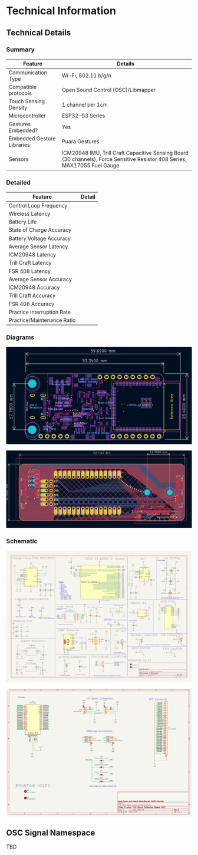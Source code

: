 # Technical Information

## Technical Details

### Summary

| Feature | Details |
|----|----|
| Communication Type | Wi-Fi, 802.11 b/g/n |
| Compatible protocols | Open Sound Control (OSC)/Libmapper |
| Touch Sensing Density | 1 channel per 1cm |
| Microcontroller | ESP32-S3 Series |
| Gestures Embedded? | Yes |
| Embedded Gesture Libraries | Puara Gestures |
| Sensors | ICM20948 IMU, Trill Craft Capacitive Sensing Board (30 channels), Force Sensitive Resistor 408 Series, MAX17055 Fuel Gauge |

### Detailed

| Feature | Detail |
|----|----|
| Control Loop Frequency |    |
| Wireless Latency |    |
| Battery Life |    |
| State of Charge Accuracy |    |
| Battery Voltage Accuracy |    |
| Average Sensor Latency |    |
| ICM20948 Latency |    |
| Trill Craft Latency |    |
| FSR 408 Latency |    |
| Average Sensor Accuracy |    |
| ICM20948 Accuracy |    |
| Trill Craft Accuracy |    |
| FSR 408 Accuracy |    |
| Practice Interruption Rate |    |
| Practice/Maintenance Ratio |    |

### Diagrams

 ![ESP32 Board Diagram](./Images/pcb_layout_components.png)

 ![Touch Board Diagram](./Images/touch-board-schematic-view.png)

### Schematic

 ![Custom ESP32 Board Schematics](./Images/tstick-5GW-schematic.png)

 ![Touch Board Schematic](./Images/tstick-touch-board-schematic.png)

## OSC Signal Namespace

TBD


